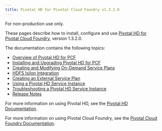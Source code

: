 ```yaml
---
title: Pivotal HD for Pivotal Cloud Foundry v1.3.2.0
---
```

For non-production use only.

These pages describe how to install, configure and use [Pivotal HD for Pivotal Cloud Foundry](https://network.pivotal.io/products/pivotal-hd-service), version 1.3.2.0.

The documentation contains the following topics:

* [Overview of Pivotal HD for PCF](overview.html)
* [Installing and Upgrading Pivotal HD for PCF](installation.html)
* [Creating and Modifying On-Demand Service Plans](service_plans.html)
* [HDFS Isilon Integration](isilon.html)
* [Creating an External Service Plan](external-service-plans.html)
* [Using a Pivotal HD Service Instance](data_service.html)
* [Troubleshooting a Pivotal HD Service Instance](troubleshooting.html)
* [Release Notes](relnotes.html)

For more information on using Pivotal HD, see the
[Pivotal HD Documentation](http://pivotalhd-210.docs.pivotal.io/doc/2010/index.html).

For more information on using Pivotal Cloud Foundry, see the
[Pivotal Cloud Foundry Documentation](http://docs.pivotal.io/pivotalcf).


